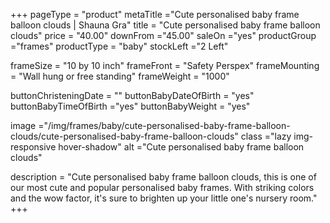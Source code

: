 +++
pageType = "product"
metaTitle ="Cute personalised baby frame balloon clouds | Shauna Gra"
title = "Cute personalised baby frame balloon clouds"
price = "40.00"
downFrom ="45.00"
saleOn ="yes"
productGroup ="frames"
productType = "baby"
stockLeft ="2 Left"

frameSize = "10 by 10 inch"
frameFront = "Safety Perspex"
frameMounting = "Wall hung or free standing"
frameWeight = "1000"

buttonChristeningDate = ""
buttonBabyDateOfBirth = "yes"
buttonBabyTimeOfBirth ="yes"
buttonBabyWeight = "yes"

image ="/img/frames/baby/cute-personalised-baby-frame-balloon-clouds/cute-personalised-baby-frame-balloon-clouds"
class ="lazy img-responsive hover-shadow"
alt ="Cute personalised baby frame balloon clouds"

description = "Cute personalised baby frame balloon clouds, this is one of our most cute and popular personalised baby frames. With striking colors and the wow factor, it's sure to brighten up your little one's nursery room."
+++
